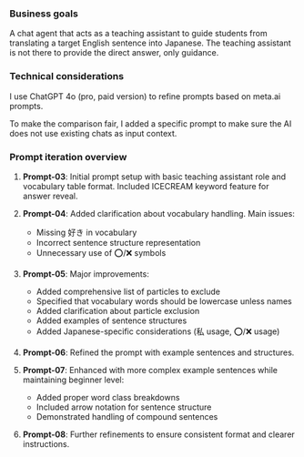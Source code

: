
### Business goals
A chat agent that acts as a teaching assistant to guide students from translating a target English sentence into Japanese. The teaching assistant is not there to provide the direct answer, only guidance.

### Technical considerations
I use ChatGPT 4o (pro, paid version) to refine prompts based on meta.ai prompts. 

To make the comparison fair, I added a specific prompt to make sure the AI does not use existing chats as input context.

### Prompt iteration overview

1. **Prompt-03**: Initial prompt setup with basic teaching assistant role and vocabulary table format. Included ICECREAM keyword feature for answer reveal.

2. **Prompt-04**: Added clarification about vocabulary handling. Main issues:
   - Missing 好き in vocabulary
   - Incorrect sentence structure representation
   - Unnecessary use of ⭕️/❌ symbols

3. **Prompt-05**: Major improvements:
   - Added comprehensive list of particles to exclude
   - Specified that vocabulary words should be lowercase unless names
   - Added clarification about particle exclusion
   - Added examples of sentence structures
   - Added Japanese-specific considerations (私 usage, ⭕️/❌ usage)

4. **Prompt-06**: Refined the prompt with example sentences and structures.

5. **Prompt-07**: Enhanced with more complex example sentences while maintaining beginner level:
   - Added proper word class breakdowns
   - Included arrow notation for sentence structure
   - Demonstrated handling of compound sentences

6. **Prompt-08**: Further refinements to ensure consistent format and clearer instructions.
